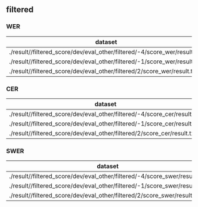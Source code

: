 ## filtered
### WER

|dataset|Snt|Wrd|Corr|Sub|Del|Ins|Err|S.Err|
|---|---|---|---|---|---|---|---|---|
./result//filtered_score/dev/eval_other/filtered/-4/score_wer/result.txt:|3000|26621|81.0|16.2|2.9|5.0|24.0|70.0|
./result//filtered_score/dev/eval_other/filtered/-1/score_wer/result.txt:|3000|26621|81.0|16.2|2.9|5.0|24.0|70.0|
./result//filtered_score/dev/eval_other/filtered/2/score_wer/result.txt:|2265|24391|82.0|15.2|2.7|5.0|22.9|75.2|

### CER

|dataset|Snt|Wrd|Corr|Sub|Del|Ins|Err|S.Err|
|---|---|---|---|---|---|---|---|---|
./result//filtered_score/dev/eval_other/filtered/-4/score_cer/result.txt:|3000|92640|94.2|3.5|2.3|2.2|8.0|70.0|
./result//filtered_score/dev/eval_other/filtered/-1/score_cer/result.txt:|3000|92640|94.2|3.5|2.3|2.2|8.0|70.0|
./result//filtered_score/dev/eval_other/filtered/2/score_cer/result.txt:|2265|85498|94.7|3.1|2.2|2.1|7.4|75.2|

### SWER

|dataset|Snt|Wrd|Corr|Sub|Del|Ins|Err|S.Err|
|---|---|---|---|---|---|---|---|---|
./result//filtered_score/dev/eval_other/filtered/-4/score_swer/result.txt:|3000|26621|87.5|11.3|1.2|1.4|13.9|58.3|
./result//filtered_score/dev/eval_other/filtered/-1/score_swer/result.txt:|3000|26621|87.5|11.3|1.2|1.4|13.9|58.3|
./result//filtered_score/dev/eval_other/filtered/2/score_swer/result.txt:|2265|24391|88.5|10.4|1.1|1.3|12.8|61.8|
